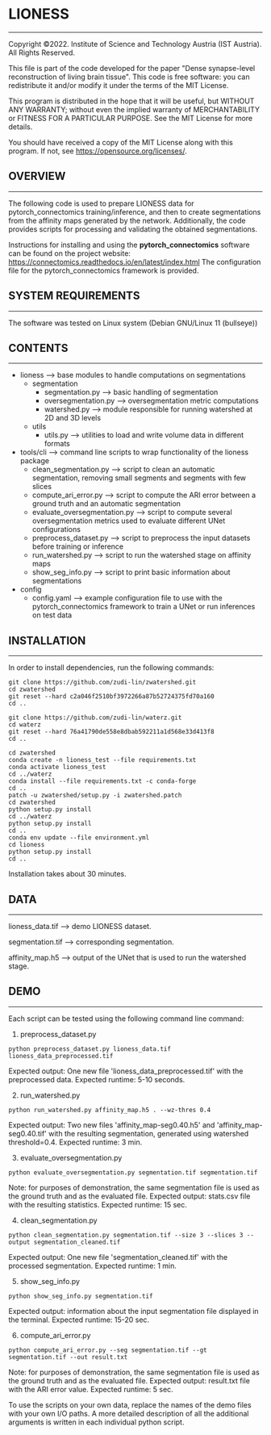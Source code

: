 # LIONESS
---

Copyright ©2022. Institute of Science and Technology Austria (IST Austria). All Rights Reserved.

This file is part of the code developed for the paper "Dense synapse-level reconstruction of living brain tissue". This code is free software: you can redistribute it and/or modify it under the terms of the MIT License.
 
This program is distributed in the hope that it will be useful, but WITHOUT ANY WARRANTY; without even the implied warranty of MERCHANTABILITY or FITNESS FOR A PARTICULAR PURPOSE. See the MIT License for more details.
 
You should have received a copy of the MIT License along with this program. If not, see <https://opensource.org/licenses/>.

## OVERVIEW
---
The following code is used to prepare LIONESS data for pytorch_connectomics training/inference, and then to create segmentations from the affinity maps generated by the network.
Additionally, the code provides scripts for processing and validating the obtained segmentations.

Instructions for installing and using the **pytorch_connectomics** software can be found on the project website: <https://connectomics.readthedocs.io/en/latest/index.html> 
The configuration file for the pytorch_connectomics framework is provided.

## SYSTEM REQUIREMENTS
---
The software was tested on Linux system (Debian GNU/Linux 11 (bullseye)) 

## CONTENTS
---
- lioness --> base modules to handle computations on segmentations
  - segmentation
    - segmentation.py --> basic handling of segmentation
    - oversegmentation.py --> oversegmentation metric computations
    - watershed.py --> module responsible for running watershed at 2D and 3D levels
  - utils
    - utils.py --> utilities to load and write volume data in different formats
- tools/cli --> command line scripts to wrap functionality of the lioness package
  - clean_segmentation.py --> script to clean an automatic segmentation, removing small segments and segments with few slices
  - compute_ari_error.py --> script to compute the ARI error between a ground truth and an automatic segmentation
  - evaluate_oversegmentation.py --> script to compute several oversegmentation metrics used to evaluate different UNet configurations
  - preprocess_dataset.py --> script to preprocess the input datasets before training or inference
  - run_watershed.py --> script to run the watershed stage on affinity maps
  - show_seg_info.py --> script to print basic information about segmentations
- config
  - config.yaml --> example configuration file to use with the pytorch_connectomics framework to train a UNet or run inferences on test data


## INSTALLATION
---
In order to install dependencies, run the following commands:
```
git clone https://github.com/zudi-lin/zwatershed.git
cd zwatershed
git reset --hard c2a046f2510bf3972266a87b52724375fd70a160
cd ..

git clone https://github.com/zudi-lin/waterz.git
cd waterz
git reset --hard 76a41790de558e8dbab592211a1d568e33d413f8
cd ..

cd zwatershed
conda create -n lioness_test --file requirements.txt
conda activate lioness_test
cd ../waterz
conda install --file requirements.txt -c conda-forge
cd ..
patch -u zwatershed/setup.py -i zwatershed.patch
cd zwatershed 
python setup.py install
cd ../waterz
python setup.py install
cd ..
conda env update --file environment.yml
cd lioness
python setup.py install
cd ..
```
Installation takes about 30 minutes.

## DATA
---
lioness_data.tif --> demo LIONESS dataset.

segmentation.tif --> corresponding segmentation.

affinity_map.h5 --> output of the UNet that is used to run the watershed stage.

## DEMO
--- 
Each script can be tested using the following command line command:
1. preprocess_dataset.py
```
python preprocess_dataset.py lioness_data.tif lioness_data_preprocessed.tif
```
Expected output: One new file 'lioness_data_preprocessed.tif' with the preprocessed data.
Expected runtime: 5-10 seconds.

2. run_watershed.py
```
python run_watershed.py affinity_map.h5 . --wz-thres 0.4
```
Expected output: Two new files 'affinity_map-seg0.40.h5' and 'affinity_map-seg0.40.tif' with the resulting segmentation, generated using watershed threshold=0.4.
Expected runtime: 3 min.

3. evaluate_oversegmentation.py
```
python evaluate_oversegmentation.py segmentation.tif segmentation.tif
```
Note: for purposes of demonstration, the same segmentation file is used as the ground truth and as the evaluated file.
Expected output: stats.csv file with the resulting statistics.
Expected runtime: 15 sec.

4. clean_segmentation.py
```
python clean_segmentation.py segmentation.tif --size 3 --slices 3 --output segmentation_cleaned.tif
```
Expected output: One new file 'segmentation_cleaned.tif' with the processed segmentation.
Expected runtime: 1 min.

5. show_seg_info.py
```
python show_seg_info.py segmentation.tif
```
Expected output: information about the input segmentation file displayed in the terminal.
Expected runtime: 15-20 sec.

6. compute_ari_error.py
```
python compute_ari_error.py --seg segmentation.tif --gt segmentation.tif --out result.txt
```
Note: for purposes of demonstration, the same segmentation file is used as the ground truth and as the evaluated file.
Expected output: result.txt file with the ARI error value.
Expected runtime: 5 sec.

To use the scripts on your own data, replace the names of the demo files with your own I/O paths. 
A more detailed description of all the additional arguments is written in each individual python script.